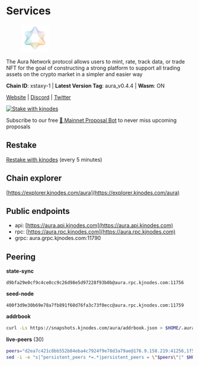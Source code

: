 # Services

<figure><img src="https://raw.githubusercontent.com/kj89/cosmos-images/main/logos/aura.png" alt=""><figcaption></figcaption></figure>

The Aura Network protocol allows users to mint, rate, track data,  or trade NFT for the goal of constructing a strong platform to  support all trading assets on the crypto market in a simpler and easier way

**Chain ID**: xstaxy-1 | **Latest Version Tag**: aura_v0.4.4 | **Wasm**: ON

[Website](https://aura.network) | [Discord](https://discord.gg/hpvF5QcWRf) | [Twitter](https://twitter.com/AuraNetworkHQ)

[![Stake with kjnodes](https://i.ibb.co/cr44Q8j/button-stake-with-kjnodes.png)](https://restake.app/aura/auravaloper17q4k3j6kcslrcuxtj9mxdcgez7kw7jdma8ykjs)

Subscribe to our free [🤖 Mainnet Proposal Bot](https://t.me/kjnodes_proposal_bot) to never miss upcoming proposals

## Restake

[Restake with kjnodes](https://restake.app/aura/auravaloper17q4k3j6kcslrcuxtj9mxdcgez7kw7jdma8ykjs) (every 5 minutes)
## Chain explorer
[https://explorer.kjnodes.com/aura](https://explorer.kjnodes.com/aura)

## Public endpoints

* api: [https://aura.api.kjnodes.com](https://aura.api.kjnodes.com)
* rpc: [https://aura.rpc.kjnodes.com](https://aura.rpc.kjnodes.com)
* grpc: aura.grpc.kjnodes.com:11790

## Peering

**state-sync**

```text
d9bfa29e0cf9c4ce0cc9c26d98e5d97228f93b0b@aura.rpc.kjnodes.com:11756
```

**seed-node**

```text
400f3d9e30b69e78a7fb891f60d76fa3c73f0ecc@aura.rpc.kjnodes.com:11759
```

**addrbook**
```bash
curl -Ls https://snapshots.kjnodes.com/aura/addrbook.json > $HOME/.aura/config/addrbook.json
```

**live-peers** (30)
```bash
peers="d2ea7c421c8bb552b84eba4c7924f9e78d3a79ae@176.9.158.219:41256,1f536bba1e1922d8920ab742afd8c78b447c68b2@194.163.178.191:26676,f0c43af5395c36e41fcf7526c05d3c44e97b9499@185.165.241.20:26666,e46238ddcf2113b70f59b417994c375e2d67e265@71.236.119.108:40656,670c0c23a1196e706e058133fbbb156f7f33b352@5.9.95.147:26656,3e7ef25f1c9829351936884618659167400eb0f1@142.132.149.171:26656,b6a0d0d030f35ffffcfe92e72ea13933c1adbe62@116.202.174.253:21656,0599779759ed60e12ed39a94cd02d303ba10d591@95.214.52.174:36656,0179528068da0dfaf61005cf5aa28793ca42b129@85.25.74.163:26656,1584b3aa3969def4a9f70555b3b442d334053e94@148.113.159.22:10156,3e05f2b0fdd750511dbff9d3f6a47d3bc3d4b1f0@141.95.204.81:61456,ed15ae05f17dd4e672eec0a96c38364d063b68dc@65.108.6.45:60756,ebc272824924ea1a27ea3183dd0b9ba713494f83@95.214.52.139:26966,7885a9e940b45b9a2183488ca3a901b043b6ed67@144.76.40.53:21756,8d861db065439e8cff79d0d128ce0a141025be46@65.109.69.154:40656,2b837edb779038f29785b347fb78397ab7dec3bf@148.251.88.145:10456,a859027129ee2524b57c43b9ecbe3bcc4d120efb@195.3.222.183:26656,dce07d176e5ba4cfdc7b806eb80eabab162a09d0@45.76.213.229:26656,34d759895c5a451488db34c686e74cb954d86723@65.108.135.212:26656,edbd221ceecf4e0234fb60d617a025c6b0e56bf0@178.250.154.15:36656,63a90346040657406ddc48a2679e3bfbe17f717a@65.108.195.29:51656,a19b89ebbf7331f435b8ef100ce501d2377922ea@209.126.116.182:26656,07317346ab58eb4de14fe8c7705863002186d340@142.132.201.53:36656,4f95e3b40a652b758d551a0d3a6cc25603d9e179@38.242.150.61:27656,42aaa8c2007e34ebc5ba1019251845d0ed591435@143.42.74.78:26656,c9c0b28dcf2db5f0e7b756986d3326d62ba47e78@144.126.147.58:26656,80698e0a96f6fc96c67966c54933f0379b5f99d6@93.43.199.2:26656,dc9c2ab4055a2ef8ddca435e9d8c120969562f98@194.247.13.139:26656,d9bfa29e0cf9c4ce0cc9c26d98e5d97228f93b0b@65.109.88.38:11756,57406c041d38af3bac9acdcb2b4bdc90dc7a8852@88.99.164.158:26656"
sed -i -e "s|^persistent_peers *=.*|persistent_peers = \"$peers\"|" $HOME/.aura/config/config.toml
```
